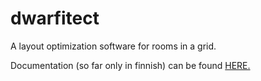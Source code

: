 # dwarfitect
A layout optimization software for rooms in a grid.

Documentation (so far only in finnish) can be found [HERE.](../documentation/)
